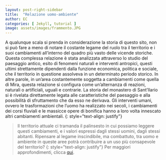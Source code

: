 ```yaml
---
layout: post-right-sidebar
title:  "Relazione uomo-ambiente"
author: EC
categories: [ Jekyll, tutorial ]
image: assets/images/frammento.JPG
---
```


A qualunque scala si prenda in considerazione la storia di questo sito, non si può fare a meno di notare il costante legame del ruolo tra il territorio e i suoi
cambiamenti all’interno del quadro più vasto delle vicende storiche. 
Questa complessa relazione è stata analizzata attraverso lo studio del paesaggio antico, esito di fenomeni naturali e interventi antropici, questi
ultimi strettamente dipendenti dalla funzione economica, politica e sociale, che il territorio in questione assolveva in un determinato periodo storico. In
altre parole, in un’area costantemente soggetta a cambiamenti come quella di Mira, questa relazione si configura come un’alternanza di reazioni, naturali o
artificiali, uguali e contrarie. La storia del monastero di Sant’Ilario si è rivelata direttamente legata alle caratteristiche del paesaggio e alla possibilità di sfruttamento che da esso ne derivava. Gli interventi umani, ovvero le trasformazioni che l’uomo ha realizzato
nei secoli, i cambiamenti dei corsi fluviali e le massicce opere di bonifica hanno a loro volta innescato altri cambiamenti ambientali. 
{: style="text-align: justify"}
> Il territorio attuale ci tramanda il palinsesto in cui possiamo leggere questi cambiamenti, e i valori espressi dagli stessi uomini, dagli stessi abitanti. Ripensare al legame inscindibile, ma combattuto, tra uomo e ambiente in queste aree potrà contribuire a un uso più consapevole del territorio?
{: style="text-align: justify"}
Per maggiori approfondimenti, clicca [qui](http://www.rmoa.unina.it/3166/1/474-1647-2-PB.pdf).
